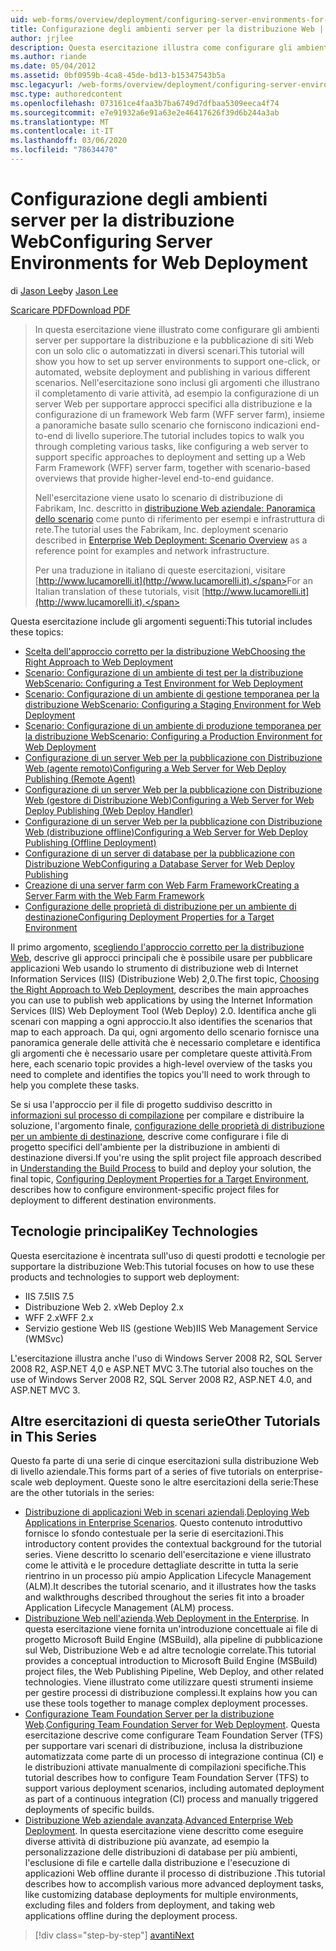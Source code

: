 ```yaml
---
uid: web-forms/overview/deployment/configuring-server-environments-for-web-deployment/configuring-server-environments-for-web-deployment
title: Configurazione degli ambienti server per la distribuzione Web | Microsoft Docs
author: jrjlee
description: Questa esercitazione illustra come configurare gli ambienti server per supportare la distribuzione e la pubblicazione di siti Web con un solo clic o automatizzati in diversi scen...
ms.author: riande
ms.date: 05/04/2012
ms.assetid: 0bf0959b-4ca8-45de-bd13-b15347543b5a
msc.legacyurl: /web-forms/overview/deployment/configuring-server-environments-for-web-deployment/configuring-server-environments-for-web-deployment
msc.type: authoredcontent
ms.openlocfilehash: 073161ce4faa3b7ba6749d7dfbaa5309eeca4f74
ms.sourcegitcommit: e7e91932a6e91a63e2e46417626f39d6b244a3ab
ms.translationtype: MT
ms.contentlocale: it-IT
ms.lasthandoff: 03/06/2020
ms.locfileid: "78634470"
---
```

# <a name="configuring-server-environments-for-web-deployment"></a><span data-ttu-id="c15fc-103">Configurazione degli ambienti server per la distribuzione Web</span><span class="sxs-lookup"><span data-stu-id="c15fc-103">Configuring Server Environments for Web Deployment</span></span>

<span data-ttu-id="c15fc-104">di [Jason Lee](https://github.com/jrjlee)</span><span class="sxs-lookup"><span data-stu-id="c15fc-104">by [Jason Lee](https://github.com/jrjlee)</span></span>

[<span data-ttu-id="c15fc-105">Scaricare PDF</span><span class="sxs-lookup"><span data-stu-id="c15fc-105">Download PDF</span></span>](https://msdnshared.blob.core.windows.net/media/MSDNBlogsFS/prod.evol.blogs.msdn.com/CommunityServer.Blogs.Components.WeblogFiles/00/00/00/63/56/8130.DeployingWebAppsInEnterpriseScenarios.pdf)

> <span data-ttu-id="c15fc-106">In questa esercitazione viene illustrato come configurare gli ambienti server per supportare la distribuzione e la pubblicazione di siti Web con un solo clic o automatizzati in diversi scenari.</span><span class="sxs-lookup"><span data-stu-id="c15fc-106">This tutorial will show you how to set up server environments to support one-click, or automated, website deployment and publishing in various different scenarios.</span></span> <span data-ttu-id="c15fc-107">Nell'esercitazione sono inclusi gli argomenti che illustrano il completamento di varie attività, ad esempio la configurazione di un server Web per supportare approcci specifici alla distribuzione e la configurazione di un framework Web farm (WFF server farm), insieme a panoramiche basate sullo scenario che forniscono indicazioni end-to-end di livello superiore.</span><span class="sxs-lookup"><span data-stu-id="c15fc-107">The tutorial includes topics to walk you through completing various tasks, like configuring a web server to support specific approaches to deployment and setting up a Web Farm Framework (WFF) server farm, together with scenario-based overviews that provide higher-level end-to-end guidance.</span></span>
> 
> <span data-ttu-id="c15fc-108">Nell'esercitazione viene usato lo scenario di distribuzione di Fabrikam, Inc. descritto in [distribuzione Web aziendale: Panoramica dello scenario](../deploying-web-applications-in-enterprise-scenarios/enterprise-web-deployment-scenario-overview.md) come punto di riferimento per esempi e infrastruttura di rete.</span><span class="sxs-lookup"><span data-stu-id="c15fc-108">The tutorial uses the Fabrikam, Inc. deployment scenario described in [Enterprise Web Deployment: Scenario Overview](../deploying-web-applications-in-enterprise-scenarios/enterprise-web-deployment-scenario-overview.md) as a reference point for examples and network infrastructure.</span></span>
> 
> <span data-ttu-id="c15fc-109">Per una traduzione in italiano di queste esercitazioni, visitare [http://www.lucamorelli.it](http://www.lucamorelli.it).</span><span class="sxs-lookup"><span data-stu-id="c15fc-109">For an Italian translation of these tutorials, visit [http://www.lucamorelli.it](http://www.lucamorelli.it).</span></span>

<span data-ttu-id="c15fc-110">Questa esercitazione include gli argomenti seguenti:</span><span class="sxs-lookup"><span data-stu-id="c15fc-110">This tutorial includes these topics:</span></span>

- [<span data-ttu-id="c15fc-111">Scelta dell'approccio corretto per la distribuzione Web</span><span class="sxs-lookup"><span data-stu-id="c15fc-111">Choosing the Right Approach to Web Deployment</span></span>](choosing-the-right-approach-to-web-deployment.md)
- [<span data-ttu-id="c15fc-112">Scenario: Configurazione di un ambiente di test per la distribuzione Web</span><span class="sxs-lookup"><span data-stu-id="c15fc-112">Scenario: Configuring a Test Environment for Web Deployment</span></span>](scenario-configuring-a-test-environment-for-web-deployment.md)
- [<span data-ttu-id="c15fc-113">Scenario: Configurazione di un ambiente di gestione temporanea per la distribuzione Web</span><span class="sxs-lookup"><span data-stu-id="c15fc-113">Scenario: Configuring a Staging Environment for Web Deployment</span></span>](scenario-configuring-a-staging-environment-for-web-deployment.md)
- [<span data-ttu-id="c15fc-114">Scenario: Configurazione di un ambiente di produzione temporanea per la distribuzione Web</span><span class="sxs-lookup"><span data-stu-id="c15fc-114">Scenario: Configuring a Production Environment for Web Deployment</span></span>](scenario-configuring-a-production-environment-for-web-deployment.md)
- [<span data-ttu-id="c15fc-115">Configurazione di un server Web per la pubblicazione con Distribuzione Web (agente remoto)</span><span class="sxs-lookup"><span data-stu-id="c15fc-115">Configuring a Web Server for Web Deploy Publishing (Remote Agent)</span></span>](configuring-a-web-server-for-web-deploy-publishing-remote-agent.md)
- [<span data-ttu-id="c15fc-116">Configurazione di un server Web per la pubblicazione con Distribuzione Web (gestore di Distribuzione Web)</span><span class="sxs-lookup"><span data-stu-id="c15fc-116">Configuring a Web Server for Web Deploy Publishing (Web Deploy Handler)</span></span>](configuring-a-web-server-for-web-deploy-publishing-web-deploy-handler.md)
- [<span data-ttu-id="c15fc-117">Configurazione di un server Web per la pubblicazione con Distribuzione Web (distribuzione offline)</span><span class="sxs-lookup"><span data-stu-id="c15fc-117">Configuring a Web Server for Web Deploy Publishing (Offline Deployment)</span></span>](configuring-a-web-server-for-web-deploy-publishing-offline-deployment.md)
- [<span data-ttu-id="c15fc-118">Configurazione di un server di database per la pubblicazione con Distribuzione Web</span><span class="sxs-lookup"><span data-stu-id="c15fc-118">Configuring a Database Server for Web Deploy Publishing</span></span>](configuring-a-database-server-for-web-deploy-publishing.md)
- [<span data-ttu-id="c15fc-119">Creazione di una server farm con Web Farm Framework</span><span class="sxs-lookup"><span data-stu-id="c15fc-119">Creating a Server Farm with the Web Farm Framework</span></span>](creating-a-server-farm-with-the-web-farm-framework.md)
- [<span data-ttu-id="c15fc-120">Configurazione delle proprietà di distribuzione per un ambiente di destinazione</span><span class="sxs-lookup"><span data-stu-id="c15fc-120">Configuring Deployment Properties for a Target Environment</span></span>](configuring-deployment-properties-for-a-target-environment.md)

<span data-ttu-id="c15fc-121">Il primo argomento, [scegliendo l'approccio corretto per la distribuzione Web](choosing-the-right-approach-to-web-deployment.md), descrive gli approcci principali che è possibile usare per pubblicare applicazioni Web usando lo strumento di distribuzione web di Internet Information Services (IIS) (Distribuzione Web) 2,0.</span><span class="sxs-lookup"><span data-stu-id="c15fc-121">The first topic, [Choosing the Right Approach to Web Deployment](choosing-the-right-approach-to-web-deployment.md), describes the main approaches you can use to publish web applications by using the Internet Information Services (IIS) Web Deployment Tool (Web Deploy) 2.0.</span></span> <span data-ttu-id="c15fc-122">Identifica anche gli scenari con mapping a ogni approccio.</span><span class="sxs-lookup"><span data-stu-id="c15fc-122">It also identifies the scenarios that map to each approach.</span></span> <span data-ttu-id="c15fc-123">Da qui, ogni argomento dello scenario fornisce una panoramica generale delle attività che è necessario completare e identifica gli argomenti che è necessario usare per completare queste attività.</span><span class="sxs-lookup"><span data-stu-id="c15fc-123">From here, each scenario topic provides a high-level overview of the tasks you need to complete and identifies the topics you'll need to work through to help you complete these tasks.</span></span>

<span data-ttu-id="c15fc-124">Se si usa l'approccio per il file di progetto suddiviso descritto in [informazioni sul processo di compilazione](../web-deployment-in-the-enterprise/understanding-the-build-process.md) per compilare e distribuire la soluzione, l'argomento finale, [configurazione delle proprietà di distribuzione per un ambiente di destinazione](configuring-deployment-properties-for-a-target-environment.md), descrive come configurare i file di progetto specifici dell'ambiente per la distribuzione in ambienti di destinazione diversi.</span><span class="sxs-lookup"><span data-stu-id="c15fc-124">If you're using the split project file approach described in [Understanding the Build Process](../web-deployment-in-the-enterprise/understanding-the-build-process.md) to build and deploy your solution, the final topic, [Configuring Deployment Properties for a Target Environment](configuring-deployment-properties-for-a-target-environment.md), describes how to configure environment-specific project files for deployment to different destination environments.</span></span>

## <a name="key-technologies"></a><span data-ttu-id="c15fc-125">Tecnologie principali</span><span class="sxs-lookup"><span data-stu-id="c15fc-125">Key Technologies</span></span>

<span data-ttu-id="c15fc-126">Questa esercitazione è incentrata sull'uso di questi prodotti e tecnologie per supportare la distribuzione Web:</span><span class="sxs-lookup"><span data-stu-id="c15fc-126">This tutorial focuses on how to use these products and technologies to support web deployment:</span></span>

- <span data-ttu-id="c15fc-127">IIS 7.5</span><span class="sxs-lookup"><span data-stu-id="c15fc-127">IIS 7.5</span></span>
- <span data-ttu-id="c15fc-128">Distribuzione Web 2. x</span><span class="sxs-lookup"><span data-stu-id="c15fc-128">Web Deploy 2.x</span></span>
- <span data-ttu-id="c15fc-129">WFF 2.x</span><span class="sxs-lookup"><span data-stu-id="c15fc-129">WFF 2.x</span></span>
- <span data-ttu-id="c15fc-130">Servizio gestione Web IIS (gestione Web)</span><span class="sxs-lookup"><span data-stu-id="c15fc-130">IIS Web Management Service (WMSvc)</span></span>

<span data-ttu-id="c15fc-131">L'esercitazione illustra anche l'uso di Windows Server 2008 R2, SQL Server 2008 R2, ASP.NET 4,0 e ASP.NET MVC 3.</span><span class="sxs-lookup"><span data-stu-id="c15fc-131">The tutorial also touches on the use of Windows Server 2008 R2, SQL Server 2008 R2, ASP.NET 4.0, and ASP.NET MVC 3.</span></span>

## <a name="other-tutorials-in-this-series"></a><span data-ttu-id="c15fc-132">Altre esercitazioni di questa serie</span><span class="sxs-lookup"><span data-stu-id="c15fc-132">Other Tutorials in This Series</span></span>

<span data-ttu-id="c15fc-133">Questo fa parte di una serie di cinque esercitazioni sulla distribuzione Web di livello aziendale.</span><span class="sxs-lookup"><span data-stu-id="c15fc-133">This forms part of a series of five tutorials on enterprise-scale web deployment.</span></span> <span data-ttu-id="c15fc-134">Queste sono le altre esercitazioni della serie:</span><span class="sxs-lookup"><span data-stu-id="c15fc-134">These are the other tutorials in the series:</span></span>

- <span data-ttu-id="c15fc-135">[Distribuzione di applicazioni Web in scenari aziendali](../deploying-web-applications-in-enterprise-scenarios/deploying-web-applications-in-enterprise-scenarios.md).</span><span class="sxs-lookup"><span data-stu-id="c15fc-135">[Deploying Web Applications in Enterprise Scenarios](../deploying-web-applications-in-enterprise-scenarios/deploying-web-applications-in-enterprise-scenarios.md).</span></span> <span data-ttu-id="c15fc-136">Questo contenuto introduttivo fornisce lo sfondo contestuale per la serie di esercitazioni.</span><span class="sxs-lookup"><span data-stu-id="c15fc-136">This introductory content provides the contextual background for the tutorial series.</span></span> <span data-ttu-id="c15fc-137">Viene descritto lo scenario dell'esercitazione e viene illustrato come le attività e le procedure dettagliate descritte in tutta la serie rientrino in un processo più ampio Application Lifecycle Management (ALM).</span><span class="sxs-lookup"><span data-stu-id="c15fc-137">It describes the tutorial scenario, and it illustrates how the tasks and walkthroughs described throughout the series fit into a broader Application Lifecycle Management (ALM) process.</span></span>
- <span data-ttu-id="c15fc-138">[Distribuzione Web nell'azienda](../web-deployment-in-the-enterprise/web-deployment-in-the-enterprise.md).</span><span class="sxs-lookup"><span data-stu-id="c15fc-138">[Web Deployment in the Enterprise](../web-deployment-in-the-enterprise/web-deployment-in-the-enterprise.md).</span></span> <span data-ttu-id="c15fc-139">In questa esercitazione viene fornita un'introduzione concettuale ai file di progetto Microsoft Build Engine (MSBuild), alla pipeline di pubblicazione sul Web, Distribuzione Web e ad altre tecnologie correlate.</span><span class="sxs-lookup"><span data-stu-id="c15fc-139">This tutorial provides a conceptual introduction to Microsoft Build Engine (MSBuild) project files, the Web Publishing Pipeline, Web Deploy, and other related technologies.</span></span> <span data-ttu-id="c15fc-140">Viene illustrato come utilizzare questi strumenti insieme per gestire processi di distribuzione complessi.</span><span class="sxs-lookup"><span data-stu-id="c15fc-140">It explains how you can use these tools together to manage complex deployment processes.</span></span>
- <span data-ttu-id="c15fc-141">[Configurazione Team Foundation Server per la distribuzione Web](../configuring-team-foundation-server-for-web-deployment/configuring-team-foundation-server-for-web-deployment.md).</span><span class="sxs-lookup"><span data-stu-id="c15fc-141">[Configuring Team Foundation Server for Web Deployment](../configuring-team-foundation-server-for-web-deployment/configuring-team-foundation-server-for-web-deployment.md).</span></span> <span data-ttu-id="c15fc-142">Questa esercitazione descrive come configurare Team Foundation Server (TFS) per supportare vari scenari di distribuzione, inclusa la distribuzione automatizzata come parte di un processo di integrazione continua (CI) e le distribuzioni attivate manualmente di compilazioni specifiche.</span><span class="sxs-lookup"><span data-stu-id="c15fc-142">This tutorial describes how to configure Team Foundation Server (TFS) to support various deployment scenarios, including automated deployment as part of a continuous integration (CI) process and manually triggered deployments of specific builds.</span></span>
- <span data-ttu-id="c15fc-143">[Distribuzione Web aziendale avanzata](../advanced-enterprise-web-deployment/advanced-enterprise-web-deployment.md).</span><span class="sxs-lookup"><span data-stu-id="c15fc-143">[Advanced Enterprise Web Deployment](../advanced-enterprise-web-deployment/advanced-enterprise-web-deployment.md).</span></span> <span data-ttu-id="c15fc-144">In questa esercitazione viene descritto come eseguire diverse attività di distribuzione più avanzate, ad esempio la personalizzazione delle distribuzioni di database per più ambienti, l'esclusione di file e cartelle dalla distribuzione e l'esecuzione di applicazioni Web offline durante il processo di distribuzione .</span><span class="sxs-lookup"><span data-stu-id="c15fc-144">This tutorial describes how to accomplish various more advanced deployment tasks, like customizing database deployments for multiple environments, excluding files and folders from deployment, and taking web applications offline during the deployment process.</span></span>

> [!div class="step-by-step"]
> [<span data-ttu-id="c15fc-145">avanti</span><span class="sxs-lookup"><span data-stu-id="c15fc-145">Next</span></span>](choosing-the-right-approach-to-web-deployment.md)
